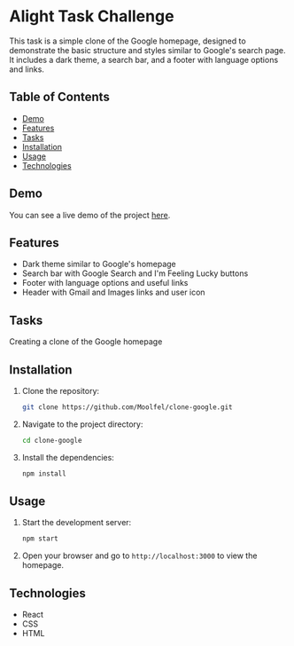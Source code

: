 # Alight Task Challenge

This task is a simple clone of the Google homepage, designed to demonstrate the basic structure and styles similar to Google's search page. It includes a dark theme, a search bar, and a footer with language options and links.

## Table of Contents

- [Demo](#demo)
- [Features](#features)
- [Tasks](#tasks)
- [Installation](#installation)
- [Usage](#usage)
- [Technologies](#technologies)


## Demo

You can see a live demo of the project [here](https://alight-clone-google-task.netlify.app).

## Features

- Dark theme similar to Google's homepage
- Search bar with Google Search and I'm Feeling Lucky buttons
- Footer with language options and useful links
- Header with Gmail and Images links and user icon

## Tasks

Creating a clone of the Google homepage

## Installation

1. Clone the repository:

    ```bash
    git clone https://github.com/Moolfel/clone-google.git
    ```

2. Navigate to the project directory:

    ```bash
    cd clone-google
    ```

3. Install the dependencies:

    ```bash
    npm install
    ```

## Usage

1. Start the development server:

    ```bash
    npm start
    ```

2. Open your browser and go to `http://localhost:3000` to view the homepage.

## Technologies

- React
- CSS
- HTML
